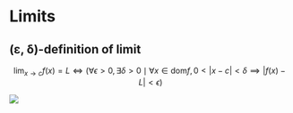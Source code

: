 # Limits

## \(ε, δ\)-definition of limit

$$
\lim_{x\rightarrow c}f(x)=L 
\iff (\forall \epsilon \gt 0, \exists \delta \gt 0
\mid \forall x \in  \text{dom}f,0 \lt \left|x-c\right| \lt \delta \implies
\left|f(x) - L\right| \lt \epsilon)
$$

![](../.gitbook/assets/fqobswjeq0-group.png)

